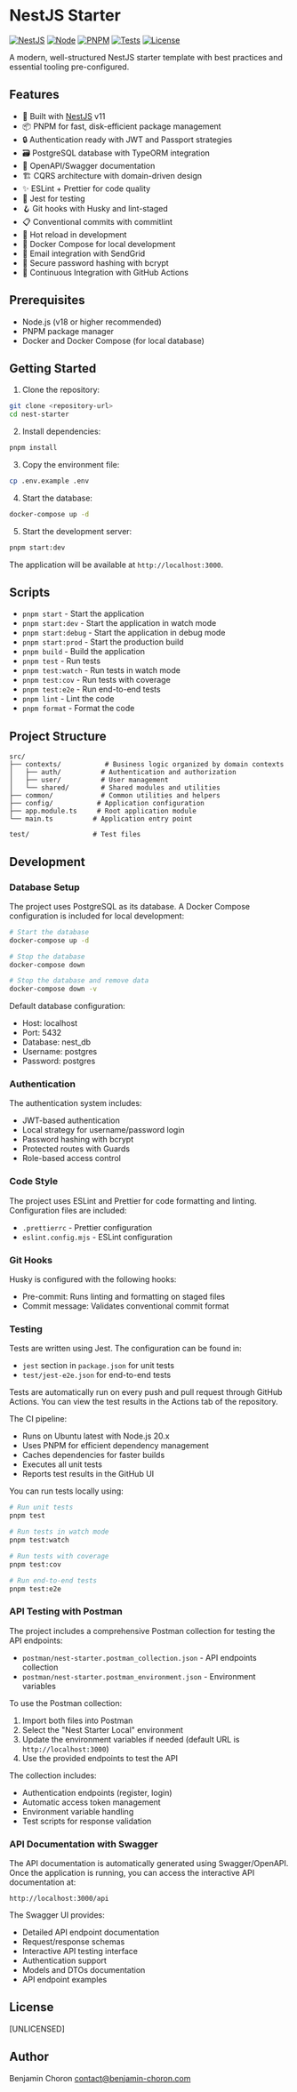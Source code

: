 # NestJS Starter

[![NestJS](https://img.shields.io/badge/NestJS-v11-ea2845.svg)](https://nestjs.com/)
[![Node](https://img.shields.io/badge/Node-%3E%3D18-brightgreen.svg)](https://nodejs.org)
[![PNPM](https://img.shields.io/badge/pnpm-latest-orange.svg)](https://pnpm.io/)
[![Tests](https://github.com/BenjaminChoron/nest-starter/actions/workflows/test.yml/badge.svg)](https://github.com/BenjaminChoron/nest-starter/actions/workflows/test.yml)
[![License](https://img.shields.io/badge/license-UNLICENSED-red.svg)]()

A modern, well-structured NestJS starter template with best practices and essential tooling pre-configured.

## Features

- 🚀 Built with [NestJS](https://nestjs.com/) v11
- 📦 PNPM for fast, disk-efficient package management
- 🔒 Authentication ready with JWT and Passport strategies
- 🗃️ PostgreSQL database with TypeORM integration
- 📝 OpenAPI/Swagger documentation
- 🏗️ CQRS architecture with domain-driven design
- ✨ ESLint + Prettier for code quality
- 🧪 Jest for testing
- 🪝 Git hooks with Husky and lint-staged
- 📋 Conventional commits with commitlint
- 🔄 Hot reload in development
- 🐳 Docker Compose for local development
- 📧 Email integration with SendGrid
- 🔐 Secure password hashing with bcrypt
- 🔄 Continuous Integration with GitHub Actions

## Prerequisites

- Node.js (v18 or higher recommended)
- PNPM package manager
- Docker and Docker Compose (for local database)

## Getting Started

1. Clone the repository:

```bash
git clone <repository-url>
cd nest-starter
```

2. Install dependencies:

```bash
pnpm install
```

3. Copy the environment file:

```bash
cp .env.example .env
```

4. Start the database:

```bash
docker-compose up -d
```

5. Start the development server:

```bash
pnpm start:dev
```

The application will be available at `http://localhost:3000`.

## Scripts

- `pnpm start` - Start the application
- `pnpm start:dev` - Start the application in watch mode
- `pnpm start:debug` - Start the application in debug mode
- `pnpm start:prod` - Start the production build
- `pnpm build` - Build the application
- `pnpm test` - Run tests
- `pnpm test:watch` - Run tests in watch mode
- `pnpm test:cov` - Run tests with coverage
- `pnpm test:e2e` - Run end-to-end tests
- `pnpm lint` - Lint the code
- `pnpm format` - Format the code

## Project Structure

```
src/
├── contexts/           # Business logic organized by domain contexts
│   ├── auth/          # Authentication and authorization
│   ├── user/          # User management
│   └── shared/        # Shared modules and utilities
├── common/            # Common utilities and helpers
├── config/           # Application configuration
├── app.module.ts     # Root application module
└── main.ts          # Application entry point

test/                # Test files
```

## Development

### Database Setup

The project uses PostgreSQL as its database. A Docker Compose configuration is included for local development:

```bash
# Start the database
docker-compose up -d

# Stop the database
docker-compose down

# Stop the database and remove data
docker-compose down -v
```

Default database configuration:

- Host: localhost
- Port: 5432
- Database: nest_db
- Username: postgres
- Password: postgres

### Authentication

The authentication system includes:

- JWT-based authentication
- Local strategy for username/password login
- Password hashing with bcrypt
- Protected routes with Guards
- Role-based access control

### Code Style

The project uses ESLint and Prettier for code formatting and linting. Configuration files are included:

- `.prettierrc` - Prettier configuration
- `eslint.config.mjs` - ESLint configuration

### Git Hooks

Husky is configured with the following hooks:

- Pre-commit: Runs linting and formatting on staged files
- Commit message: Validates conventional commit format

### Testing

Tests are written using Jest. The configuration can be found in:

- `jest` section in `package.json` for unit tests
- `test/jest-e2e.json` for end-to-end tests

Tests are automatically run on every push and pull request through GitHub Actions. You can view the test results in the Actions tab of the repository.

The CI pipeline:

- Runs on Ubuntu latest with Node.js 20.x
- Uses PNPM for efficient dependency management
- Caches dependencies for faster builds
- Executes all unit tests
- Reports test results in the GitHub UI

You can run tests locally using:

```bash
# Run unit tests
pnpm test

# Run tests in watch mode
pnpm test:watch

# Run tests with coverage
pnpm test:cov

# Run end-to-end tests
pnpm test:e2e
```

### API Testing with Postman

The project includes a comprehensive Postman collection for testing the API endpoints:

- `postman/nest-starter.postman_collection.json` - API endpoints collection
- `postman/nest-starter.postman_environment.json` - Environment variables

To use the Postman collection:

1. Import both files into Postman
2. Select the "Nest Starter Local" environment
3. Update the environment variables if needed (default URL is `http://localhost:3000`)
4. Use the provided endpoints to test the API

The collection includes:

- Authentication endpoints (register, login)
- Automatic access token management
- Environment variable handling
- Test scripts for response validation

### API Documentation with Swagger

The API documentation is automatically generated using Swagger/OpenAPI. Once the application is running, you can access the interactive API documentation at:

```
http://localhost:3000/api
```

The Swagger UI provides:

- Detailed API endpoint documentation
- Request/response schemas
- Interactive API testing interface
- Authentication support
- Models and DTOs documentation
- API endpoint examples

## License

[UNLICENSED]

## Author

Benjamin Choron <contact@benjamin-choron.com>
